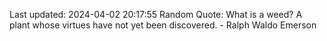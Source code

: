 Last updated: 2024-04-02 20:17:55
Random Quote: What is a weed? A plant whose virtues have not yet been discovered. - Ralph Waldo Emerson